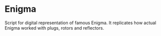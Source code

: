 # Enigma
Script for digital representation of famous Enigma. It replicates how actual Enigma worked with plugs, rotors and reflectors.
